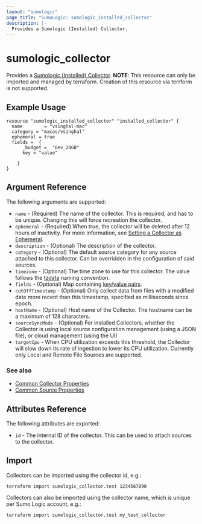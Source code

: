 ```yaml
---
layout: "sumologic"
page_title: "SumoLogic: sumologic_installed_collector"
description: |-
  Provides a Sumologic (Installed) Collector.
---
```


# sumologic_collector
Provides a [Sumologic (Installed) Collector][1].
**NOTE**: This resource can only be imported and managed by terraform. Creation of this resource via terrform is not supported.

## Example Usage
```hcl
resource "sumologic_installed_collector" "installed_collector" {
  name        = "vsinghal-mac"
  category = "macos/vsinghal"
  ephemeral = true
  fields =  {
      _budget =  "Dev_20GB"
      key = "value"

    }
}
```

## Argument Reference

The following arguments are supported:

  * `name` - (Required) The name of the collector. This is required, and has to be unique. Changing this will force recreation the collector.
  * `ephemeral` - (Required) When true, the collector will be deleted after 12 hours of inactivity. For more information, see [Setting a Collector as Ephemeral][5].
  * `description` - (Optional) The description of the collector.
  * `category` - (Optional) The default source category for any source attached to this collector. Can be overridden in the configuration of said sources.
  * `timezone` - (Optional) The time zone to use for this collector. The value follows the [tzdata][2] naming convention.
  * `fields` - (Optional) Map containing [key/value pairs][3].
  * `cutOffTimestamp` - (Optional) Only collect data from files with a modified date more recent than this timestamp, specified as milliseconds since epoch.
  * `hostName` - (Optional) Host name of the Collector. The hostname can be a maximum of 128 characters.
  * `sourceSyncMode` - (Optional) For installed Collectors, whether the Collector is using local source configuration management (using a JSON file), or cloud management (using the UI)
  * `targetCpu` - When CPU utilization exceeds this threshold, the Collector will slow down its rate of ingestion to lower its CPU utilization. Currently only Local and Remote File Sources are supported.

### See also
  * [Common Collector Properties](https://help.sumologic.com/APIs/Collector-Management-API/Collector-API-Methods-and-Examples#response-fields)
  * [Common Source Properties](https://github.com/terraform-providers/terraform-provider-sumologic/tree/master/website#common-source-properties)

## Attributes Reference
The following attributes are exported:

  * `id` - The internal ID of the collector. This can be used to attach sources to the collector.

## Import
Collectors can be imported using the collector id, e.g.:

```hcl
terraform import sumologic_collector.test 1234567890
```

Collectors can also be imported using the collector name, which is unique per Sumo Logic account, e.g.:

```hcl
terraform import sumologic_collector.test my_test_collector
```

[1]: https://help.sumologic.com/03Send-Data/Installed-Collectors/01About-Installed-Collectors
[2]: https://en.wikipedia.org/wiki/Tz_database
[3]: https://help.sumologic.com/Manage/Fields
[4]: https://www.terraform.io/docs/configuration/resources.html#prevent_destroy
[5]:https://help.sumologic.com/03Send-Data/Installed-Collectors/05Reference-Information-for-Collector-Installation/11Set-a-Collector-as-Ephemeral
